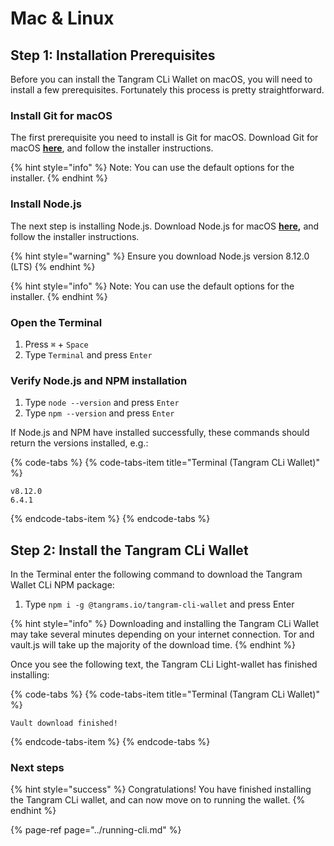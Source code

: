 # Mac & Linux

## Step 1: Installation Prerequisites

Before you can install the Tangram CLi Wallet on macOS, you will need to install a few prerequisites. Fortunately this process is pretty straightforward.

### Install Git for macOS

The first prerequisite you need to install is Git for macOS. Download Git for macOS [**here**](https://git-scm.com/download/mac), and follow the installer instructions.

{% hint style="info" %}
Note: You can use the default options for the installer.
{% endhint %}

### Install Node.js

The next step is installing Node.js. Download Node.js for macOS [**here**](https://nodejs.org/en/#download)**,** and follow the installer instructions.

{% hint style="warning" %}
Ensure you download Node.js version 8.12.0 \(LTS\)
{% endhint %}

{% hint style="info" %}
Note: You can use the default options for the installer.
{% endhint %}

### Open the Terminal

1. Press `⌘` + `Space` 
2. Type `Terminal` and press `Enter`

### Verify Node.js and NPM installation

1. Type `node --version` and press `Enter`
2. Type `npm --version` and press `Enter`

If Node.js and NPM have installed successfully, these commands should return the versions installed, e.g.:

{% code-tabs %}
{% code-tabs-item title="Terminal \(Tangram CLi Wallet\)" %}
```text
v8.12.0
6.4.1
```
{% endcode-tabs-item %}
{% endcode-tabs %}

## Step 2: Install the Tangram CLi Wallet

In the Terminal enter the following command to download the Tangram Wallet CLi NPM package:

1. Type `npm i -g @tangrams.io/tangram-cli-wallet` and press Enter

{% hint style="info" %}
Downloading and installing the Tangram CLi Wallet may take several minutes depending on your internet connection. Tor and vault.js will take up the majority of the download time.
{% endhint %}

Once you see the following text, the Tangram CLi Light-wallet has finished installing:

{% code-tabs %}
{% code-tabs-item title="Terminal \(Tangram CLi Wallet\)" %}
```text
Vault download finished!
```
{% endcode-tabs-item %}
{% endcode-tabs %}

### Next steps <a id="next-steps"></a>

{% hint style="success" %}
Congratulations! You have finished installing the Tangram CLi wallet, and can now move on to running the wallet.
{% endhint %}

{% page-ref page="../running-cli.md" %}



